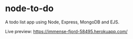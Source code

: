 # node-to-do
A todo list app using Node, Express, MongoDB and EJS.

Live preview: https://immense-fjord-58495.herokuapp.com/
